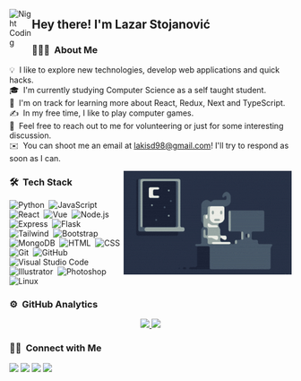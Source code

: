 <img alt="Night Coding" src="./assets/Hand%20Wave.gif" width='40' align="left"/><h2>Hey there! I'm Lazar Stojanović</h2>

<!-- ## 👋 &nbsp;Hey there! I'm Aditya -->

### 👨🏻‍💻 &nbsp;About Me

💡 &nbsp;I like to explore new technologies, develop web applications and quick hacks.\
🎓 &nbsp;I'm currently studying Computer Science as a self taught student.\
🌱 &nbsp;I'm on track for learning more about React, Redux, Next and TypeScript.\
✍️ &nbsp;In my free time, I like to play computer games.\
💬 &nbsp;Feel free to reach out to me for volunteering or just for some interesting discussion.\
✉️ &nbsp;You can shoot me an email at lakisd98@gmail.com! I'll try to respond as soon as I can.

<img alt="Night Coding" src="https://raw.githubusercontent.com/AVS1508/AVS1508/master/assets/Night-Coding.gif" align="right"/>

### 🛠 &nbsp;Tech Stack

![Python](https://img.shields.io/badge/-Python-05122A?style=flat&logo=python)&nbsp;
![JavaScript](https://img.shields.io/badge/-JavaScript-05122A?style=flat&logo=javascript)&nbsp;
![React](https://img.shields.io/badge/-React-05122A?style=flat&logo=react)&nbsp;
![Vue](https://img.shields.io/badge/-Vue-05122A?style=flat&logo=vue.js)&nbsp;
![Node.js](https://img.shields.io/badge/-Node.js-05122A?style=flat&logo=node.js)&nbsp;
![Express](https://img.shields.io/badge/-Express-05122A?style=flat&logo=express)&nbsp;
![Flask](https://img.shields.io/badge/-Flask-05122A?style=flat&logo=flask)\
![Tailwind](https://img.shields.io/badge/-Tailwind-05122A?style=flat&logo=tailwind-css)&nbsp;
![Bootstrap](https://img.shields.io/badge/-Bootstrap-05122A?style=flat&logo=bootstrap&logoColor=563D7C)&nbsp;
![MongoDB](https://img.shields.io/badge/-MongoDB-05122A?style=flat&logo=mongodb)&nbsp;
![HTML](https://img.shields.io/badge/-HTML-05122A?style=flat&logo=HTML5)&nbsp;
![CSS](https://img.shields.io/badge/-CSS-05122A?style=flat&logo=CSS3&logoColor=1572B6)&nbsp;
![Git](https://img.shields.io/badge/-Git-05122A?style=flat&logo=git)&nbsp;
![GitHub](https://img.shields.io/badge/-GitHub-05122A?style=flat&logo=github)\
![Visual Studio Code](https://img.shields.io/badge/-Visual%20Studio%20Code-05122A?style=flat&logo=visual-studio-code&logoColor=007ACC)&nbsp;
![Illustrator](https://img.shields.io/badge/-Illustrator-05122A?style=flat&logo=adobe-illustrator)&nbsp;
![Photoshop](https://img.shields.io/badge/-Photoshop-05122A?style=flat&logo=adobe-photoshop)&nbsp;
![Linux](https://img.shields.io/badge/-Pop!_OS-05122A?style=flat&logo=Pop!_OS)&nbsp;

### ⚙️ &nbsp;GitHub Analytics

<p align="center">
<a href="https://github.com/Coolbylaki">
  <img height="180em" src="https://github-readme-stats-eight-theta.vercel.app/api?username=Coolbylaki&show_icons=true&theme=algolia&include_all_commits=true&count_private=true"/>
  <img height="180em" src="https://github-readme-stats-eight-theta.vercel.app/api/top-langs/?username=Coolbylaki&layout=compact&langs_count=8&theme=algolia"/>
</a>
</p>

### 🤝🏻 &nbsp;Connect with Me

<p align="left">
<a href="https://www.linkedin.com/in/lazar-stojanovi%C4%87-9ba1a5238/"><img src="https://img.shields.io/badge/-Lazar Stojanović-0077B5?style=flat&logo=Linkedin&logoColor=white"/></a>
<a href="mailto:lakisd98@gmail.com"><img src="https://img.shields.io/badge/-lakisd98@gmail.com-D14836?style=flat&logo=Gmail&logoColor=white"/></a>
<a href="https://www.instagram.com/munjezza/"><img src="https://img.shields.io/badge/-@Munjezza-E4405F?style=flat&logo=Instagram&logoColor=white"/></a>
<a href="https://www.facebook.com/LazarStojanoviic/"><img src="https://img.shields.io/badge/-Lazar Stojanović-1877F2?style=flat&logo=Facebook&logoColor=white"/></a>
</p>
